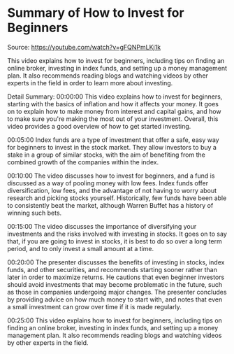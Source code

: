 # Summary of How to Invest for Beginners

Source: https://youtube.com/watch?v=gFQNPmLKj1k

This video explains how to invest for beginners, including tips on finding an online broker, investing in index funds, and setting up a money management plan. It also recommends reading blogs and watching videos by other experts in the field in order to learn more about investing.

Detail Summary: 
00:00:00
This video explains how to invest for beginners, starting with the basics of inflation and how it affects your money. It goes on to explain how to make money from interest and capital gains, and how to make sure you're making the most out of your investment. Overall, this video provides a good overview of how to get started investing.

00:05:00
Index funds are a type of investment that offer a safe, easy way for beginners to invest in the stock market. They allow investors to buy a stake in a group of similar stocks, with the aim of benefiting from the combined growth of the companies within the index.

00:10:00
The video discusses how to invest for beginners, and a fund is discussed as a way of pooling money with low fees. Index funds offer diversification, low fees, and the advantage of not having to worry about research and picking stocks yourself. Historically, few funds have been able to consistently beat the market, although Warren Buffet has a history of winning such bets.

00:15:00
The video discusses the importance of diversifying your investments and the risks involved with investing in stocks. It goes on to say that, if you are going to invest in stocks, it is best to do so over a long term period, and to only invest a small amount at a time.

00:20:00
The presenter discusses the benefits of investing in stocks, index funds, and other securities, and recommends starting sooner rather than later in order to maximize returns. He cautions that even beginner investors should avoid investments that may become problematic in the future, such as those in companies undergoing major changes. The presenter concludes by providing advice on how much money to start with, and notes that even a small investment can grow over time if it is made regularly.

00:25:00
This video explains how to invest for beginners, including tips on finding an online broker, investing in index funds, and setting up a money management plan. It also recommends reading blogs and watching videos by other experts in the field.

